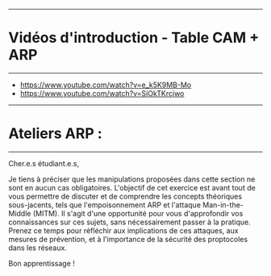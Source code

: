 ---
# Vidéos d'introduction - Table CAM + ARP
-----
- https://www.youtube.com/watch?v=e_k5K9MB-Mo
- https://www.youtube.com/watch?v=SiOkTKrcjwo

-----
# Ateliers ARP :
------

Cher.e.s étudiant.e.s,

Je tiens à préciser que les manipulations proposées dans cette section ne sont en aucun cas obligatoires. 
L'objectif de cet exercice est avant tout de vous permettre de discuter et de comprendre les concepts théoriques sous-jacents, tels que l'empoisonnement ARP et l'attaque Man-in-the-Middle (MITM). 
Il s'agit d'une opportunité pour vous d'approfondir vos connaissances sur ces sujets, sans nécessairement passer à la pratique. 
Prenez ce temps pour réfléchir aux implications de ces attaques, aux mesures de prévention, et à l'importance de la sécurité des proptocoles dans les réseaux.

Bon apprentissage !
